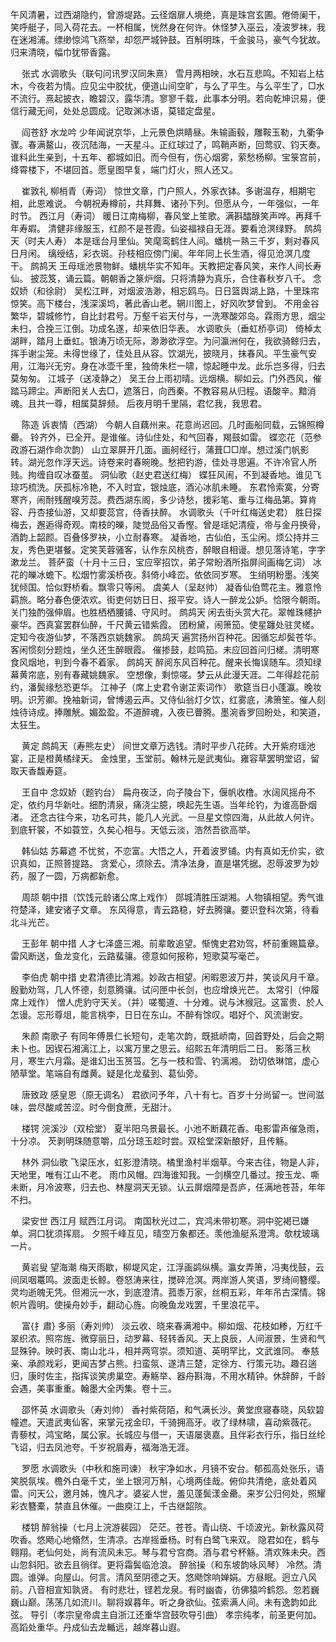 <!-- { "loadSidebar": true } -->
午风清暑，过西湖隐约，曾游堤路。云径烟扉人境绝，真是珠宫玄圃。倦倚阑干，笑呼艇子，同入荷花去。一杯相属，恍然身在何许。休怪梦入巫云，凌波罗袜，我在迷湘浦。缥缈惊鸿飞燕举，却怨严城钟鼓。百斛明珠，千金骏马，豪气今犹故。归来清晓，幅巾犹带香露。 

　
张式
水调歌头（联句问讯罗汉同朱熹）
雪月两相映，水石互悲鸣。不知岩上枯木，今夜若为情。应见尘中胶扰，便道山间空旷，与么了平生。与么平生了，□水不流行。熹起披衣，瞻碧汉，露华清。寥寥千载，此事本分明。若向乾坤识易，便信行藏无间，处处总圆成。记取渊冰语，莫错定盘星。 

　
阎苍舒
水龙吟
少年闻说京华，上元景色烘睛昼。朱输画毂，雕鞍玉勒，九衢争骤。春满鳌山，夜沉陆海，一天星斗。正红球过了，鸣鞘声断，回莺驭、钧天奏。 
谁料此生亲到，十五年、都城如旧。而今但有，伤心烟雾，萦愁杨柳。宝箓宫前，绛霄楼下，不堪回首。愿皇图早复，端门灯火，照人还又。 

　
崔敦礼
柳梢青（寿词）
惊世文章，门户照人，外家衣钵。多谢温存，相期宅相，此恩难说。 
今朝祝寿樽前，共拜舞、诸孙下列。但愿从今，一年强似，一年时节。 
西江月（寿词）
暖日江南梅柳，春风堂上笙歌。满斟醽醁笑声哗。再拜千年寿嘏。 
清健非缘服玉，红颜不是苍霞。仙姿福禄自无涯。要看沧溟绿野。 
鹧鸪天（时夫人寿）
本是瑶台月里仙。笑麾鸾鹤住人间。蟠桃一熟三千岁，剩对春风日月闲。 
缡绶结，彩衣斑。孙枝相应傍门阑。年年同上长生酒，得见沧溟几度干。 
鹧鸪天
王母瑶池景物鲜。蟠桃华实不知年。天教把定春风笑，来作人间长寿仙。 
披蕊笈，诵云篇。朝朝香之篆炉烟。只将清静为真乐，合住春秋岁八千。 
念奴娇（和徐尉）
吴松江畔，对烟波浩渺，相忘鸥鸟。日日篮舆湖上路，十里珠帘惊笑。高下楼台，浅深溪坞，著此香山老。辋川图上，好风吹梦曾到。 
不用金谷繁华，碧城修竹，自比封君号。万壑千岩天付与，一洗寒酸郊岛。霖雨方思，烟尘未扫，合挽三江倒。功成名遂，却来依旧华表。 
水调歌头（垂虹桥亭词）
倚棹太湖畔，踏月上垂虹。银涛万顷无际，渺渺欲浮空。为问瀛洲何在，我欲骑鲸归去，挥手谢尘笼。未得世缘了，佳处且从容。饮湖光，披晓月，抹春风。平生豪气安用，江海兴无穷。身在冰壶千里，独倚朱栏一啸，惊起睡中龙。此乐岂多得，归去莫匆匆。 
江城子（送凌静之）
吴王台上雨初晴。远烟横。柳如云。门外西风，催踏马蹄尘。声断阳关人去□，遮落日，向西秦。不教容易从归程。语酸辛。黯消魂。且共一尊，相属莫辞频。 
后夜月明千里隔，君忆我，我思君。 

　
陈造
诉衷情（西湖）
今朝人自藕州来。花意尚迟回。几时画船同载，云锦照樽罍。 
铃齐外，已全开。是谁催。诗仙住处，和气回春，羯鼓如雷。 
蝶恋花（范参政游石湖作命次韵）
山立翠屏开几面。画舸经行，蒲葺□□岸。想过溪门帆影转。湖光忽作浮天远。诗卷来时春晼晚。愁把钓游，佳处寻思遍。不许冷官人所贱。拘缠自叹冰蚕茧。 
洞仙歌（赵史君送红梅）
蝶狂风闹，不到凝香地。谁见飞琼巧梳洗。厌孤标冷艳，不入时宜，银烛底，酒沁冰肌未睡。 
东君怜索寞，分寄寒齐，闹耐残醒嗅芳蕊。费西湖东阁，多少诗愁，援彩笔、重与江梅品第。算肯容、丹杏接仙游，又却要蕊宫，侍香扶醉。 
水调歌头（千叶红梅送史君）
胜日探梅去，邂逅得奇观。南枝的皪，陡觉品俗又香慳。曾是瑶妃清瘦，帝与金丹换骨，酒韵上韶颜。百叠侈罗袂，小立耐春寒。 
凝香地，古仙伯，玉尘闲。烦公持并三友，秀色更堪餐。定笑芙蓉骚客，认作东风桃杏，醉眼自相谩。想见落诗笔，字字漱龙兰。 
菩萨蛮（十月十三日，宝应宰招饮，弟子常盼酒所指屏间画梅乞词）
冰花的皪冰蟾下。松烟竹雾溪桥夜。斜倚小峰峦。依依同岁寒。 
生绡明粉墨。浅笑犹倾国。恰似野桥看。飘零只等闲。 
虞美人（呈赵帅）
凝香仙伯莺花主。雅意怜羁旅。略分春色便浓欢。街吏何妨日日、报平安。诗人一醉龙公妒。恰限今朝雨。关门独酌强伸眉。也胜栖栖腰铺、守风时。 
鹧鸪天
闲去街头赏大花。翠帷珠幰护豪华。西真宴罢群仙醉，千尺黄云错紫霞。 
团粉黛，闹箫笳。使星躔处驻灵槎。定知今夜游仙梦，不落西京姚魏家。 
鹧鸪天
遍赏扬州百种花。因循忘却鬓苍华。客闲惯刻分题烛，坐久还生醉眼霞。 
催掺鼓，趁鸣笳。未应回首问归槎。清明寒食风烟地，判到今春不着家。 
鹧鸪天
醉阅东风百种花。醒来长悔误随车。须知绿幕黄帘底，别有春藏姚魏家。 
空想像，剩惊嗟。梦云从此漫天涯。二年得趁花前约，潘鬓缘愁恐更华。 
江神子（席上史君令谢芷索词作）
歌筵当日小蓬瀛。晚妆明。识芳卿。挽袖新词，曾博遏云声。又侍仙翁灯夕饮，红雾底，沸箫笙。催人刻烛待诗成。捧雕觥。媚盈盈。不道醉魂，入夜已瞢腾。墨涴香罗回盼处，和笑道，太狂生。 

　
黄定
鹧鸪天（寿熊左史）
间世文章万选钱。清时平步八花砖。大开紫府瑶池宴，正是橙黄橘绿天。 
金烛里，玉堂前。翰林元是武夷仙。雍容草罢明堂诏，留取天香馥寿筵。 

　
王自中
念奴娇（题钓台）
扁舟夜泛，向子陵台下，偃帆收橹。水阔风摇舟不定，依约月华新吐。细酌清泉，痛浇尘臆，唤起先生语。当年纶钓，为谁高卧烟渚。 
还念古往今来，功名可共，能几人光武。一旦星文惊四海，从此故人何许。到底轩裳，不如蓑笠，久矣心相与。天低云淡，浩然吾欲高举。 

　
韩仙姑
苏幕遮
不忧贫，不恋富。大悟之人，开着波罗铺。内有真如无价实，欲识真如，正照菩提路。 
贪爱心，须除去。清净法身，直是堪凭据。忍辱波罗为妙药，服了一圆，万病都新愈。 

　
周颉
朝中措（饮饯元龄诸公席上戏作）
郧城清胜压湖湘。人物镇相望。秀气谁符楚泽，建安诸子文章。 
东风得意，青云路稳，好去腾骧。要识登科次第，待看北斗光芒。 

　
王彭年
朝中措
人才七泽盛三湘。前辈敢追望。惭愧史君劝驾，杯前重赐篇章。 
雷风断送，鱼龙变化，云路蜚骧。德意如何报称，短歌莫写毫芒。 

　
李伯虎
朝中措
史君清德比清湘。妙政古相望。闲暇恩波万井，笑谈风月千章。 
殷勤劝驾，几人怀德，刻意腾骧。试问匣中长剑，也应增焕光芒。 
太常引（仲履席上戏作）
憎人虎豹守天关。（并）嗟蜀道、十分难。说与沐猴冠。这富贵、於人怎谩。忘形尊俎，能言桃李，日日在东山。不醉有馀叹。唱好个、风流谢安。 

　
朱颜
南歌子
有同年傅景仁长短句，走笔次韵，既抵峤南，回首野处，后会之期未卜也。因锲石湘漓江上，以寓万里之思云。绍熙五年清明后二日。 
影落三秋月，寒生六月霜。是谁幻出玉筼筜。乞与一枝和雪、钓漓湘。 
劲切依琳馆，虚心陋草堂。笔端自有雌黄。疑是化龙蜚到、葛仙旁。 

　
唐致政
感皇恩（原无调名）
君欲问予年，八十有七。百岁十分尚留一。世间滋味，尝尽酸咸苦涩。时今倒食蔗，无甜汁。 

　
楼锷
浣溪沙（双桧堂）
夏半阳乌景最长。小池不断藕花香。电影雷声催急雨，十分凉。 
芡剥明珠随意嚼，瓜分琼玉趁时尝。双桧堂深新酿好，且传觞。 

　
林外
洞仙歌
飞梁压水，虹影澄清晓。橘里渔村半烟草。今来古往，物是人非，天地里，唯有江山不老。 
雨巾风帽。四海谁知我。一剑横空几番过。按玉龙、嘶未断，月冷波寒，归去也、林屋洞天无锁。认云屏烟障是吾庐，任满地苍苔，年年不扫。 

　
梁安世
西江月
赋西江月词。 
南国秋光过二，宾鸿未带初寒。洞中驼褐已嫌单。洞口犹须挥扇。 
夕照千峰互见，晴空万象都还。羡他渔艇系澄湾。欹枕玻璃一片。 

　
黄岩叟
望海潮
梅天雨歇，柳堤风定，江浮画鹢纵横。瀛女弄箫，冯夷伐鼓，云间凤咽鼍鸣。波面走长鲸。卷怒涛来往，搅碎沧溟。两岸游人笑语，罗绮间簪缨。 
灵均逝魄无凭。但湘沅一水，到底澄清。菰黍万家，丝桐五彩，年年吊古深情。锦帜片霞明。使操舟妙手，翻动心旌。向晚鱼龙戏罢，千里浪花平。 

　
富{扌肅}
多丽（寿刘帅）
淡云收、晓来春满湘中。柳如烟、花枝如糁，万红千翠织浓。照帘旌、微穿丽日，动罗幕、轻转香风。天上良辰，人间淑景，生贤和气显殊钟。映时表、南山北斗，相并两穹崇。须知道、英明罕比，文武谁同。 
奉慈亲、承颜戏彩，更闻吉梦占熊。扫蛮氛、遂清三楚，定徐方、行策元功。趣召遄归，康时佐主，指挥谈笑虏巢空。寿觞举、器舟斟海，不用水精钟。休辞醉，千龄会遇，美事重重。翰墨大全丙集。卷十三。 

　
邵怀英
水调歌头（寿刘帅）
香衬紫荷陌，和气满长沙。黄堂庶寝春晓，风软碧幢遮。天遣武夷仙客，来掌元戎金印，千骑拥高牙。收了绿林啸，喜动紫薇花。 
青藜杖，鸿宝略，属公家。长城应与借一，天语屡褒嘉。且伴彩衣行乐，指日丝纶飞诏，归去凤池夸。千岁祝眉寿，福海浩无涯。 

　
罗愿
水调歌头（中秋和施司谏）
秋宇净如水，月镜不安台。郁孤高处张乐，语笑脱氛埃。檐外白毫千丈，坐上银河万斛，心境两佳哉。俯仰共清绝，底处着风雷。问天公，邀月姊，愧凡才。婆娑人世，羞见蓬鬓漾金罍。来岁公归何处，照耀彩衣簪橐，禁直且休催。一曲庾江上，千古继韶陔。 

　
楼钥
醉翁操（七月上浣游裴园）
茫茫。苍苍。青山绕、千顷波光。新秋露风荷吹香。悠飏心地翛然，生清凉。古岸摇垂杨。时有白鹭飞来双。 
隐君如在，鹤与翱翔。老仙何处，尚有流风未忘。琴与君兮宫商。酒与君兮杯觞。清欢殊未央。西山忽斜阳。欲去且徜徉。更将霜鬓临沧浪。 
醉翁操（和东坡韵咏风琴）
冷然。清圆。谁弹。向屋山。何言。清风至阴德之天。悠飏馀响婵娟。方昼眠。迥立八风前。八音相宣知孰贤。 
有时悲壮，铿若龙泉。有时幽杳，彷佛猿吟鹤怨。忽若巍巍山巅。荡荡几如流川。聊将娱暮年。听之身欲仙。弦索满人间。未有逸韵如此弦。 
导引（孝宗皇帝虞主自浙江还重华宫鼓吹导引曲）
孝宗纯孝，前圣更何加。高蹈处重华。丹成仙去龙輴远，越岸暮山遐。 
